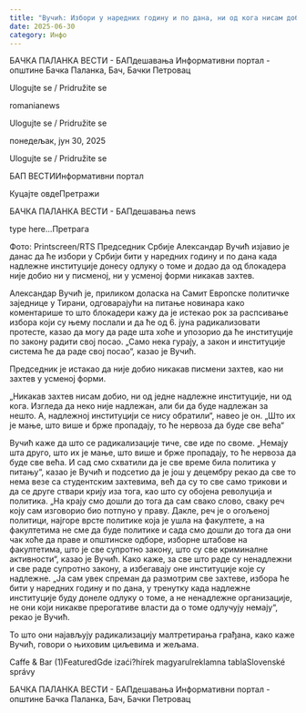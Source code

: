 ```yaml
---
title: "Вучић: Избори у наредних годину и по дана, ни од кога нисам добио никакав захтев"
date: 2025-06-30
category: Инфо
---
```


БАЧКА ПАЛАНКА ВЕСТИ - БАПдешавања Информативни портал - општине Бачка Паланка, Бач, Бачки Петровац

Ulogujte se / Pridružite se

romanianews

Ulogujte se / Pridružite se

понедељак, јун 30, 2025

Ulogujte se / Pridružite se

БАП ВЕСТИИнформативни портал

Куцајте овдеПретражи

БАЧКА ПАЛАНКА ВЕСТИ - БАПдешавања news

type here...Претрага

Фото: Printscreen/RTS
            Председник Србије Александар Вучић изјавио је данас да ће избори у Србији бити у наредних годину и по дана када надлежне институције донесу одлуку о томе и додао да од блокадера није добио ни у писменој, ни у усменој форми никакав захтев.

Александар Вучић је, приликом доласка на Самит Европске политичке заједнице у Тирани, одговарајући на питање новинара како коментарише то што блокадери кажу да је истекао рок за распсивање избора који су њему послали и да ће од 6. јуна радикализовати протесте, казао да могу да раде шта хоће и упозорио да ће институције по закону радити свој посао.
„Само нека гурају, а закон и институције система ће да раде свој посао“, казао је Вучић.


Председник је истакао да није добио никакав писмени захтев, као ни захтев у усменој форми.


„Никакав захтев нисам добио, ни од једне надлежне институције, ни од кога. Изгледа да неко није надлежан, али би да буде надлежан за нешто. А, надлежној институцији се нису обратили“, навео је он.
„Што их је мање, што више и брже пропадају, то ће нервоза да буде све већа“


Вучић каже да што се радикализације тиче, све иде по своме.
„Немају шта друго, што их је мање, што више и брже пропадају, то ће нервоза да буде све већа. И сад смо схватили да је све време била политика у питању“, казао је Вучић и подсетио да је још у децембру рекао да све то нема везе са студентским захтевима, већ да су то све само трикови и да се друге ствари крију иза тога, као што су обојена револуција и политика.
„На крају смо дошли до тога да сам свако слово, сваку реч коју сам изговорио био потпуно у праву. Дакле, реч је о огољеној политици, најгоре врсте политике која је ушла на факултете, а на факултетима не сме да буде политике и сада смо дошли до тога да они чак хоће да праве и општинске одборе, изборне штабове на факултетима, што је све супротно закону, што су све криминалне активности“, казао је Вучић.
Како каже, за све што раде су ненадлежни и све раде супротно закону, а избегавају оне институције које су надлежне.
„Ја сам увек спреман да размотрим све захтеве, избора ће бити у наредних годину и по дана, у тренутку када надлежне институције буду донеле одлуку о томе, а не ненадлежне организације, не они који никакве прерогативе власти да о томе одлучују немају“, рекао је Вучић.


То што они најављују радикализацију малтретирања грађана, како каже Вучић, говори о њиховим циљевима и жељама.

Caffe & Bar (1)FeaturedGde izaći?hírek magyarulreklamna tablaSlovenské správy

БАЧКА ПАЛАНКА ВЕСТИ - БАПдешавања Информативни портал - општине Бачка Паланка, Бач, Бачки Петровац
